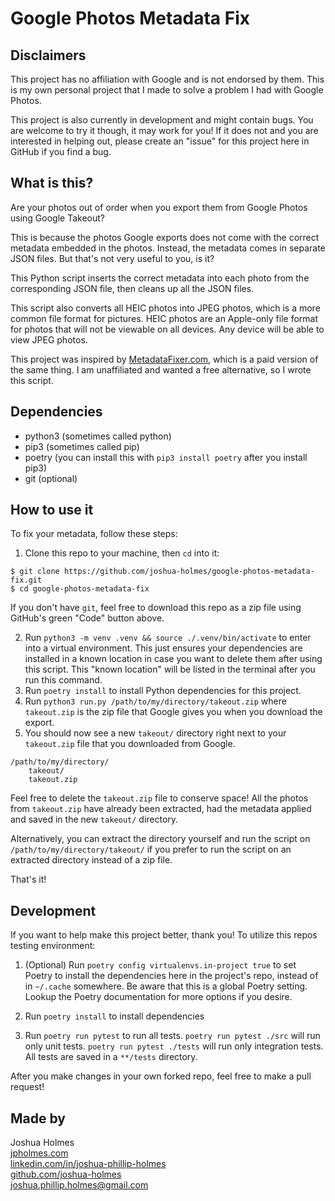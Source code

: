 # Google Photos Metadata Fix

## Disclaimers

This project has no affiliation with Google and is not endorsed by them. This is my own personal project that I made to solve a problem I had with Google Photos.

This project is also currently in development and might contain bugs. You are welcome to try it though, it may work for you! If it does not and you are interested in helping out, please create an "issue" for this project here in GitHub if you find a bug.

## What is this?

Are your photos out of order when you export them from Google Photos using Google Takeout?

This is because the photos Google exports does not come with the correct metadata embedded in the photos. Instead, the metadata comes in separate JSON files. But that's not very useful to you, is it?

This Python script inserts the correct metadata into each photo from the corresponding JSON file, then cleans up all the JSON files.

This script also converts all HEIC photos into JPEG photos, which is a more common file format for pictures. HEIC photos are an Apple-only file format for photos that will not be viewable on all devices. Any device will be able to view JPEG photos.

This project was inspired by [MetadataFixer.com](https://metadatafixer.com/), which is a paid version of the same thing. I am unaffiliated and wanted a free alternative, so I wrote this script.

## Dependencies

* python3 (sometimes called python)
* pip3 (sometimes called pip)
* poetry (you can install this with `pip3 install poetry` after you install pip3)
* git (optional)

## How to use it

To fix your metadata, follow these steps:

1. Clone this repo to your machine, then `cd` into it:
```
$ git clone https://github.com/joshua-holmes/google-photos-metadata-fix.git
$ cd google-photos-metadata-fix
```
If you don't have `git`, feel free to download this repo as a zip file using GitHub's green "Code" button above.

2. Run `python3 -m venv .venv && source ./.venv/bin/activate` to enter into a virtual environment. This just ensures your dependencies are installed in a known location in case you want to delete them after using this script. This "known location" will be listed in the terminal after you run this command.
3. Run `poetry install` to install Python dependencies for this project.
4. Run `python3 run.py /path/to/my/directory/takeout.zip` where `takeout.zip` is the zip file that Google gives you when you download the export.
5. You should now see a new `takeout/` directory right next to your `takeout.zip` file that you downloaded from Google.
```
/path/to/my/directory/
    takeout/
    takeout.zip
```
Feel free to delete the `takeout.zip` file to conserve space! All the photos from `takeout.zip` have already been extracted, had the metadata applied and saved in the new `takeout/` directory.

Alternatively, you can extract the directory yourself and run the script on `/path/to/my/directory/takeout/` if you prefer to run the script on an extracted directory instead of a zip file.

That's it!

## Development
If you want to help make this project better, thank you! To utilize this repos testing environment:

1. (Optional) Run `poetry config virtualenvs.in-project true` to set Poetry to install the dependencies here in the project's repo, instead of in `~/.cache` somewhere. Be aware that this is a global Poetry setting. Lookup the Poetry documentation for more options if you desire.

2. Run `poetry install` to install dependencies

3. Run `poetry run pytest` to run all tests. `poetry run pytest ./src` will run only unit tests. `poetry run pytest ./tests` will run only integration tests. All tests are saved in a `**/tests` directory.

After you make changes in your own forked repo, feel free to make a pull request!

## Made by
Joshua Holmes<br/>
[jpholmes.com](https://www.jpholmes.com)<br/>
[linkedin.com/in/joshua-phillip-holmes](https://www.linkedin.com/in/joshua-phillip-holmes/)<br/>
[github.com/joshua-holmes](https://github.com/joshua-holmes)<br/>
[joshua.phillip.holmes@gmail.com](mailto:joshua.phillip.holmes@gmail.com)
